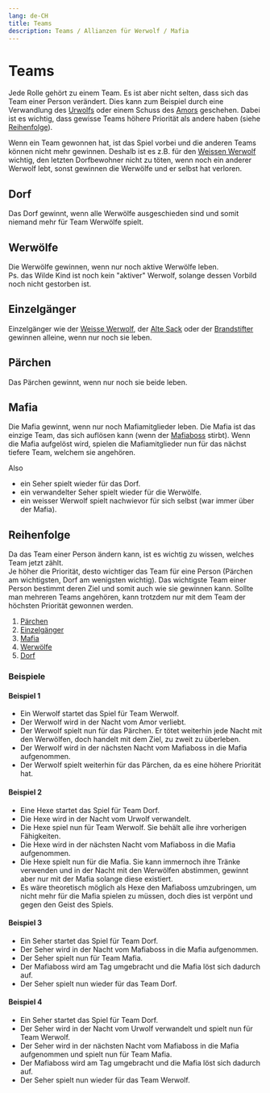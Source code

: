 ```yaml
---
lang: de-CH
title: Teams
description: Teams / Allianzen für Werwolf / Mafia
---
```


# Teams

Jede Rolle gehört zu einem Team. Es ist aber nicht selten, dass sich das Team einer Person verändert. Dies kann zum Beispiel durch eine Verwandlung des [Urwolfs](/rollen/urwolf) oder einem Schuss des [Amors](/rollen/amor) geschehen. Dabei ist es wichtig, dass gewisse Teams höhere Priorität als andere haben (siehe [Reihenfolge](#reihenfolge)).

Wenn ein Team gewonnen hat, ist das Spiel vorbei und die anderen Teams können nicht mehr gewinnen. Deshalb ist es z.B. für den [Weissen Werwolf](/rollen/weisser-werwolf) wichtig, den letzten Dorfbewohner nicht zu töten, wenn noch ein anderer Werwolf lebt, sonst gewinnen die Werwölfe und er selbst hat verloren.

## Dorf

Das Dorf gewinnt, wenn alle Werwölfe ausgeschieden sind und somit niemand mehr für Team Werwölfe spielt.

## Werwölfe

Die Werwölfe gewinnen, wenn nur noch aktive Werwölfe leben.  
Ps. das Wilde Kind ist noch kein "aktiver" Werwolf, solange dessen Vorbild noch nicht gestorben ist.

## Einzelgänger

Einzelgänger wie der [Weisse Werwolf](/rollen/weisser-werwolf), der [Alte Sack](/rollen/alter-sack) oder der [Brandstifter](/rollen/brandstifter) gewinnen alleine, wenn nur noch sie leben.

## Pärchen

Das Pärchen gewinnt, wenn nur noch sie beide leben.

## Mafia

Die Mafia gewinnt, wenn nur noch Mafiamitglieder leben. Die Mafia ist das einzige Team, das sich auflösen kann (wenn der [Mafiaboss](/rollen/mafiaboss) stirbt). Wenn die Mafia aufgelöst wird, spielen die Mafiamitglieder nun für das nächst tiefere Team, welchem sie angehören.

Also

- ein Seher spielt wieder für das Dorf.
- ein verwandelter Seher spielt wieder für die Werwölfe.
- ein weisser Werwolf spielt nachwievor für sich selbst (war immer über der Mafia).

## Reihenfolge

Da das Team einer Person ändern kann, ist es wichtig zu wissen, welches Team jetzt zählt.  
Je höher die Priorität, desto wichtiger das Team für eine Person (Pärchen am wichtigsten, Dorf am wenigsten wichtig). Das wichtigste Team einer Person bestimmt deren Ziel und somit auch wie sie gewinnen kann. Sollte man mehreren Teams angehören, kann trotzdem nur mit dem Team der höchsten Priorität gewonnen werden.

1. [Pärchen](#pärchen)
2. [Einzelgänger](#einzelgänger)
3. [Mafia](#mafia)
4. [Werwölfe](#werwölfe)
5. [Dorf](#dorf)

### Beispiele

#### Beispiel 1

- Ein Werwolf startet das Spiel für Team Werwolf.
- Der Werwolf wird in der Nacht vom Amor verliebt.
- Der Werwolf spielt nun für das Pärchen. Er tötet weiterhin jede Nacht mit den Werwölfen, doch handelt mit dem Ziel, zu zweit zu überleben.
- Der Werwolf wird in der nächsten Nacht vom Mafiaboss in die Mafia aufgenommen.
- Der Werwolf spielt weiterhin für das Pärchen, da es eine höhere Priorität hat.

#### Beispiel 2

- Eine Hexe startet das Spiel für Team Dorf.
- Die Hexe wird in der Nacht vom Urwolf verwandelt.
- Die Hexe spiel nun für Team Werwolf. Sie behält alle ihre vorherigen Fähigkeiten.
- Die Hexe wird in der nächsten Nacht vom Mafiaboss in die Mafia aufgenommen.
- Die Hexe spielt nun für die Mafia. Sie kann immernoch ihre Tränke verwenden und in der Nacht mit den Werwölfen abstimmen, gewinnt aber nur mit der Mafia solange diese existiert.
- Es wäre theoretisch möglich als Hexe den Mafiaboss umzubringen, um nicht mehr für die Mafia spielen zu müssen, doch dies ist verpönt und gegen den Geist des Spiels.

#### Beispiel 3

- Ein Seher startet das Spiel für Team Dorf.
- Der Seher wird in der Nacht vom Mafiaboss in die Mafia aufgenommen.
- Der Seher spielt nun für Team Mafia.
- Der Mafiaboss wird am Tag umgebracht und die Mafia löst sich dadurch auf.
- Der Seher spielt nun wieder für das Team Dorf.

#### Beispiel 4

- Ein Seher startet das Spiel für Team Dorf.
- Der Seher wird in der Nacht vom Urwolf verwandelt und spielt nun für Team Werwolf.
- Der Seher wird in der nächsten Nacht vom Mafiaboss in die Mafia aufgenommen und spielt nun für Team Mafia.
- Der Mafiaboss wird am Tag umgebracht und die Mafia löst sich dadurch auf.
- Der Seher spielt nun wieder für das Team Werwolf.
